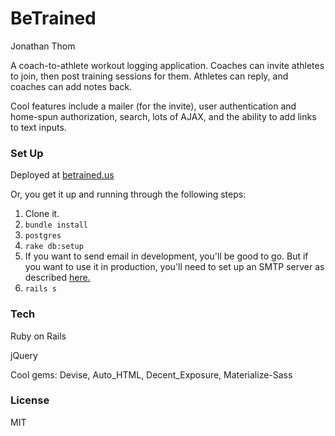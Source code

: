# BeTrained

Jonathan Thom

A coach-to-athlete workout logging application. Coaches can invite athletes to join, then post training sessions for them. Athletes can reply, and coaches can add notes back.

Cool features include a mailer (for the invite), user authentication and home-spun authorization, search, lots of AJAX, and the ability to add links to text inputs.

### Set Up

Deployed at [betrained.us](http://betrained.us/)

Or, you get it up and running through the following steps:

1. Clone it.
2. ```bundle install```
3. ```postgres```
4. ```rake db:setup```
5. If you want to send email in development, you'll be good to go. But if you want to use it in production, you'll need to set up an SMTP server as described [here.](http://www.jonathanthom.com/blog/Getting%20the%20Action%20Mailer%20to%20Actually%20Mail%20(with%20Mailgun))
6. ```rails s```

### Tech

Ruby on Rails

jQuery

Cool gems: Devise, Auto_HTML, Decent_Exposure, Materialize-Sass

### License

MIT
